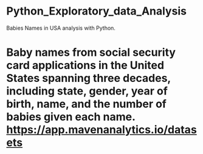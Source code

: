 # Python_Exploratory_data_Analysis
Babies Names in USA analysis with Python.

# Baby names from social security card applications in the United States spanning three decades, including state, gender, year of birth, name, and the number of babies given each name. https://app.mavenanalytics.io/datasets
